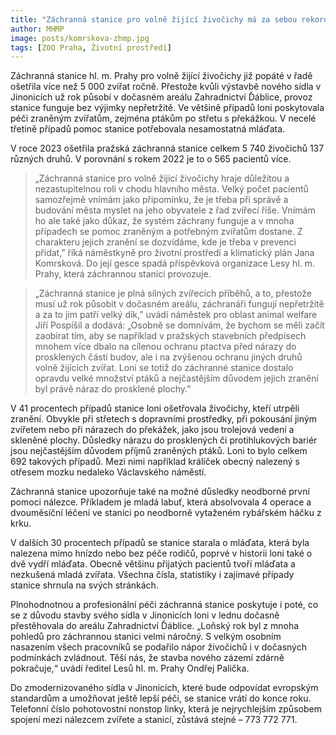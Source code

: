 ```yaml
---
title: "Záchranná stanice pro volně žijící živočichy má za sebou rekordní rok. V dočasném působišti ošetřila 5 740 zvířat"
author: MHMP
image: posts/komrskova-zhmp.jpg
tags: [ZOO Praha, Životní prostředí]
---
```

 
Záchranná stanice hl. m. Prahy pro volně žijící živočichy již popáté v řadě ošetřila více než 5 000 zvířat ročně. Přestože kvůli výstavbě nového sídla v Jinonicích už rok působí v dočasném areálu Zahradnictví Ďáblice, provoz stanice funguje bez výjimky nepřetržitě. Ve většině případů loni poskytovala péči zraněným zvířatům, zejména ptákům po střetu s překážkou. V necelé třetině případů pomoc stanice potřebovala nesamostatná mláďata. 

V roce 2023 ošetřila pražská záchranná stanice celkem 5 740 živočichů 137 různých druhů. V porovnání s rokem 2022 je to o 565 pacientů více.

> „Záchranná stanice pro volně žijící živočichy hraje důležitou a nezastupitelnou roli v chodu hlavního města. Velký počet pacientů samozřejmě vnímám jako připomínku, že je třeba při správě a budování města myslet na jeho obyvatele z řad zvířecí říše. Vnímám ho ale také jako důkaz, že systém záchrany funguje a v mnoha případech se pomoc zraněným a potřebným zvířatům dostane. Z charakteru jejich zranění se dozvídáme, kde je třeba v prevenci přidat,” říká náměstkyně pro životní prostředí a klimatický plán Jana Komrsková. Do její gesce spadá příspěvková organizace Lesy hl. m. Prahy, která záchrannou stanici provozuje.

> „Záchranná stanice je plná silných zvířecích příběhů, a to, přestože musí už rok působit v dočasném areálu, záchranáři fungují nepřetržitě a za to jim patří velký dík,” uvádí náměstek pro oblast animal welfare Jiří Pospíšil a dodává: „Osobně se domnívám, že bychom se měli začít zaobírat tím, aby se například v pražských stavebních předpisech mnohem více dbalo na cílenou ochranu ptactva před nárazy do prosklených částí budov, ale i na zvýšenou ochranu jiných druhů volně žijících zvířat. Loni se totiž do záchranné stanice dostalo opravdu velké množství ptáků a nejčastějším důvodem jejich zranění byl právě náraz do prosklené plochy.”

V 41 procentech případů stanice loni ošetřovala živočichy, kteří utrpěli zranění. Obvykle při střetech s dopravními prostředky, při pokousání jiným zvířetem nebo při nárazech do překážek, jako jsou trolejová vedení a skleněné plochy. Důsledky nárazu do prosklených či protihlukových bariér jsou nejčastějším důvodem příjmů zraněných ptáků. Loni to bylo celkem 692 takových případů. Mezi nimi například králíček obecný nalezený s otřesem mozku nedaleko Václavského náměstí.

Záchranná stanice upozorňuje také na možné důsledky neodborné první pomoci nálezce. Příkladem je mladá labuť, která absolvovala 4 operace a dvouměsíční léčení ve stanici po neodborně vytaženém rybářském háčku z krku.

V dalších 30 procentech případů se stanice starala o mláďata, která byla nalezena mimo hnízdo nebo bez péče rodičů, poprvé v historii loni také o dvě vydří mláďata. Obecně většinu přijatých pacientů tvoří mláďata a nezkušená mladá zvířata. Všechna čísla, statistiky i zajímavé případy stanice shrnula na svých stránkách. 

Plnohodnotnou a profesionální péči záchranná stanice poskytuje i poté, co se z důvodu stavby svého sídla v Jinonicích loni v lednu dočasně přestěhovala do areálu Zahradnictví Ďáblice. „Loňský rok byl z mnoha pohledů pro záchrannou stanici velmi náročný. S velkým osobním nasazením všech pracovníků se podařilo nápor živočichů i v dočasných podmínkách zvládnout. Těší nás, že stavba nového zázemí zdárně pokračuje,“ uvádí ředitel Lesů hl. m. Prahy Ondřej Palička. 

Do zmodernizovaného sídla v Jinonicích, které bude odpovídat evropským standardům a umožňovat ještě lepší péči, se stanice vrátí do konce roku. Telefonní číslo pohotovostní nonstop linky, která je nejrychlejším způsobem spojení mezi nálezcem zvířete a stanicí, zůstává stejné – 773 772 771.
